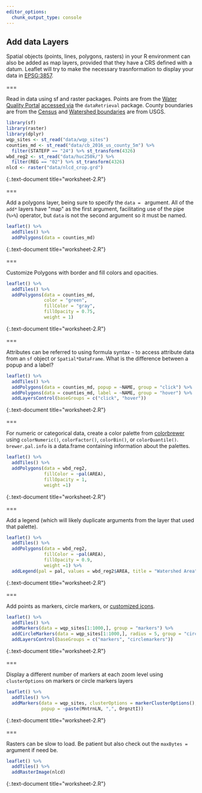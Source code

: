 ```yaml
---
editor_options: 
  chunk_output_type: console
---
```


## Add data Layers

Spatial objects (points, lines, polygons, rasters) in your R environment can also be added as map layers, provided that they have a CRS defined with a datum. Leaflet will try to make the necessary trasnformation to display your data in [EPSG:3857](https://epsg.io/3857). 


===

Read in data using sf and raster packages. Points are from the [Water Quality Portal](https://agupubs.onlinelibrary.wiley.com/doi/full/10.1002/2016WR019993) [accessed via](https://github.com/SESYNC-ci/leaflet-in-R-lesson/blob/master/get_wqp_sites.R) the `dataRetrieval` package. County boundaries are from the [Census](https://www.census.gov/geo/maps-data/data/tiger-line.html) and [Watershed boundaries](https://water.usgs.gov/maps.html) are from USGS.


~~~r
library(sf)
library(raster)
library(dplyr)
wqp_sites <- st_read("data/wqp_sites") 
counties_md <- st_read("data/cb_2016_us_county_5m") %>% 
  filter(STATEFP == "24") %>% st_transform(4326)
wbd_reg2 <- st_read("data/huc250k/") %>%
  filter(REG == "02") %>% st_transform(4326)
nlcd <- raster("data/nlcd_crop.grd")
~~~
{:.text-document title="worksheet-2.R"}


===

Add a polygons layer, being sure to specify the `data = ` argument. All of the `add*` layers have "map" as the first argument, facilitating use of the pipe (`%>%`) operator, but `data` is not the second argument so it must be named. 


~~~r
leaflet() %>%
  addTiles() %>%
  addPolygons(data = counties_md)
~~~
{:.text-document title="worksheet-2.R"}


===

Customize Polygons with border and fill colors and opacities.


~~~r
leaflet() %>%
  addTiles() %>%
  addPolygons(data = counties_md, 
              color = "green", 
              fillColor = "gray", 
              fillOpacity = 0.75, 
              weight = 1)
~~~
{:.text-document title="worksheet-2.R"}


===

Attributes can be referred to using formula syntax `~` to access attribute data from an `sf` object or `Spatial*DataFrame`. What is the difference between a popup and a label?


~~~r
leaflet() %>%
  addTiles() %>%
  addPolygons(data = counties_md, popup = ~NAME, group = "click") %>%
  addPolygons(data = counties_md, label = ~NAME, group = "hover") %>%
  addLayersControl(baseGroups = c("click", "hover"))
~~~
{:.text-document title="worksheet-2.R"}


===

For numeric or categorical data, create a color palette from [colorbrewer](http://colorbrewer2.org/#) using `colorNumeric()`, `colorFactor()`, `colorBin()`, or `colorQuantile()`. `brewer.pal.info` is a data.frame containing information about the palettes.


~~~r
leaflet() %>%
  addTiles() %>%
  addPolygons(data = wbd_reg2, 
              fillColor = ~pal(AREA), 
              fillOpacity = 1, 
              weight =1)
~~~
{:.text-document title="worksheet-2.R"}


===

Add a legend (which will likely duplicate arguments from the layer that used that palette). 


~~~r
leaflet() %>%
  addTiles() %>%
  addPolygons(data = wbd_reg2, 
              fillColor = ~pal(AREA), 
              fillOpacity = 0.9, 
              weight =1) %>%
  addLegend(pal = pal, values = wbd_reg2$AREA, title = "Watershed Area")
~~~
{:.text-document title="worksheet-2.R"}


===

Add points as markers, circle markers, or [customized icons](https://rstudio.github.io/leaflet/markers.html).


~~~r
leaflet() %>%
  addTiles() %>%
  addMarkers(data = wqp_sites[1:1000,], group = "markers") %>%
  addCircleMarkers(data = wqp_sites[1:1000,], radius = 5, group = "circlemarkers") %>%
  addLayersControl(baseGroups = c("markers", "circlemarkers"))
~~~
{:.text-document title="worksheet-2.R"}


===

Display a different number of markers at each zoom level using `clusterOptions` on markers or circle markers layers


~~~r
leaflet() %>%
  addTiles() %>%
  addMarkers(data = wqp_sites, clusterOptions = markerClusterOptions(),
             popup = ~paste(MntrnLN, ",", OrgnztI))
~~~
{:.text-document title="worksheet-2.R"}


===

Rasters can be slow to load. Be patient but also check out the `maxBytes =` argument if need be. 


~~~r
leaflet() %>%
  addTiles() %>%
  addRasterImage(nlcd)
~~~
{:.text-document title="worksheet-2.R"}


